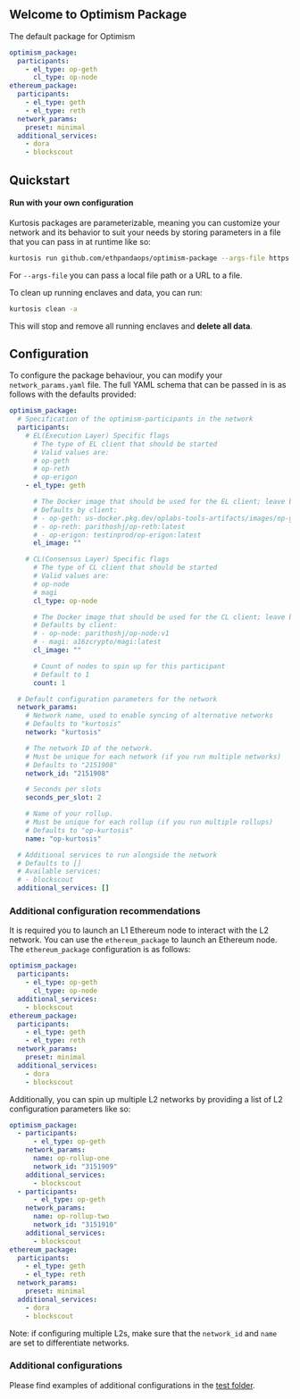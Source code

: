## Welcome to Optimism Package
The default package for Optimism
```yaml
optimism_package:
  participants:
    - el_type: op-geth
      cl_type: op-node
ethereum_package:
  participants:
    - el_type: geth
    - el_type: reth
  network_params:
    preset: minimal
  additional_services:
    - dora
    - blockscout
```

## Quickstart
#### Run with your own configuration

Kurtosis packages are parameterizable, meaning you can customize your network and its behavior to suit your needs by storing parameters in a file that you can pass in at runtime like so:

```bash
kurtosis run github.com/ethpandaops/optimism-package --args-file https://raw.githubusercontent.com/ethpandaops/optimism-package/main/network_params.yaml
```

For `--args-file` you can pass a local file path or a URL to a file.

To clean up running enclaves and data, you can run:

```bash
kurtosis clean -a
```

This will stop and remove all running enclaves and **delete all data**.

## Configuration

To configure the package behaviour, you can modify your `network_params.yaml` file. The full YAML schema that can be passed in is as follows with the defaults provided:

```yaml
optimism_package:
  # Specification of the optimism-participants in the network
  participants:
    # EL(Execution Layer) Specific flags
      # The type of EL client that should be started
      # Valid values are:
      # op-geth
      # op-reth
      # op-erigon
    - el_type: geth

      # The Docker image that should be used for the EL client; leave blank to use the default for the client type
      # Defaults by client:
      # - op-geth: us-docker.pkg.dev/oplabs-tools-artifacts/images/op-geth:latest
      # - op-reth: parithoshj/op-reth:latest
      # - op-erigon: testinprod/op-erigon:latest
      el_image: ""

    # CL(Consensus Layer) Specific flags
      # The type of CL client that should be started
      # Valid values are:
      # op-node
      # magi
      cl_type: op-node

      # The Docker image that should be used for the CL client; leave blank to use the default for the client type
      # Defaults by client:
      # - op-node: parithoshj/op-node:v1
      # - magi: a16zcrypto/magi:latest
      cl_image: ""

      # Count of nodes to spin up for this participant
      # Default to 1
      count: 1

  # Default configuration parameters for the network
  network_params:
    # Network name, used to enable syncing of alternative networks
    # Defaults to "kurtosis"
    network: "kurtosis"

    # The network ID of the network.
    # Must be unique for each network (if you run multiple networks)
    # Defaults to "2151908"
    network_id: "2151908"

    # Seconds per slots
    seconds_per_slot: 2

    # Name of your rollup.
    # Must be unique for each rollup (if you run multiple rollups)
    # Defaults to "op-kurtosis"
    name: "op-kurtosis"

  # Additional services to run alongside the network
  # Defaults to []
  # Available services:
  # - blockscout
  additional_services: []
```

### Additional configuration recommendations

It is required you to launch an L1 Ethereum node to interact with the L2 network. You can use the `ethereum_package` to launch an Ethereum node. The `ethereum_package` configuration is as follows:

```yaml
optimism_package:
  participants:
    - el_type: op-geth
      cl_type: op-node
  additional_services:
    - blockscout
ethereum_package:
  participants:
    - el_type: geth
    - el_type: reth
  network_params:
    preset: minimal
  additional_services:
    - dora
    - blockscout
```

Additionally, you can spin up multiple L2 networks by providing a list of L2 configuration parameters like so:

```yaml
optimism_package:
  - participants:
      - el_type: op-geth
    network_params:
      name: op-rollup-one
      network_id: "3151909"
    additional_services:
      - blockscout
  - participants:
      - el_type: op-geth
    network_params:
      name: op-rollup-two
      network_id: "3151910"
    additional_services:
      - blockscout
ethereum_package:
  participants:
    - el_type: geth
    - el_type: reth
  network_params:
    preset: minimal
  additional_services:
    - dora
    - blockscout
```
Note: if configuring multiple L2s, make sure that the `network_id` and `name` are set to differentiate networks.

### Additional configurations
Please find examples of additional configurations in the [test folder](.github/tests/).
